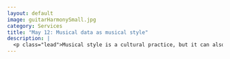 ```yaml
---
layout: default
image: guitarHarmonySmall.jpg
category: Services
title: "May 12: Musical data as musical style"
description: |
  <p class="lead">Musical style is a cultural practice, but it can also (to an extent) be represented via data. What is the relationship between data, statistics, and computation on one hand, and musical style on the other?<br/><br/><em>Before class</em> please read/watch the resources below. Then leave two comments in Slack: one (in #readingresponses) with a question/comment/summation of the readings, and one (in #projectideas) with an idea for a project to follow-up on deClercq/Temperley.<ul><li>Michel Foucault, <em>The Archaeology of Knowledge</em>, Chapter 1, <a href="https://drive.google.com/open?id=0B9o4hmKNoi6cWHRFM0xPQ2cwOWM">The Unities of Discourse</a> (pp. 21–30). (Must be logged into Google Drive with your CU account.)</li><li>Leonard Meyer, <em>Style and Music</em>, Chapter 1, <a href="https://drive.google.com/open?id=0B9o4hmKNoi6ceDNSU2RkV3Y1blE">Toward a Theory of Style</a>, excerpts (ditto).</li><li><em>Open Music Theory</em>, <a href="http://openmusictheory.com/functions.html">Introduction to musical functions</a></li><li><em>Open Music Theory</em>, <a href="http://openmusictheory.com/popRockHarmony.html">Harmony in pop/rock music</a> (be sure to follow the links for examples)</li></ul></p>
---
```

